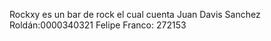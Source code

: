 Rockxy es un bar de rock el cual cuenta
Juan Davis Sanchez Roldán:0000340321
Felipe Franco: 272153

